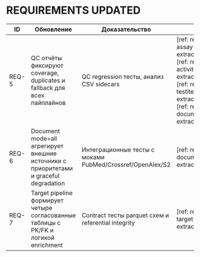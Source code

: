 # REQUIREMENTS UPDATED

| ID    | Обновление | Доказательство | Ссылки |
|-------|------------|----------------|--------|
| REQ-5 | QC отчёты фиксируют coverage, duplicates и fallback для всех пайплайнов | QC regression тесты, анализ CSV sidecars | [ref: repo:docs/requirements/05-assay-extraction.md@test_refactoring_11] [ref: repo:docs/requirements/06-activity-data-extraction.md@test_refactoring_11] [ref: repo:docs/requirements/07a-testitem-extraction.md@test_refactoring_11] [ref: repo:docs/requirements/09-document-chembl-extraction.md@test_refactoring_11] |
| REQ-6 | Document mode=all агрегирует внешние источники с приоритетами и graceful degradation | Интеграционные тесты с моками PubMed/Crossref/OpenAlex/S2 | [ref: repo:docs/requirements/09-document-chembl-extraction.md@test_refactoring_11] |
| REQ-7 | Target pipeline формирует четыре согласованные таблицы с PK/FK и логикой enrichment | Contract тесты parquet схем и referential integrity | [ref: repo:docs/requirements/08-target-data-extraction.md@test_refactoring_11] |

